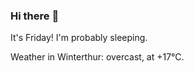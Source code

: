 ### Hi there :wave:

It's Friday! I'm probably sleeping.

Weather in Winterthur: overcast, at +17°C.
